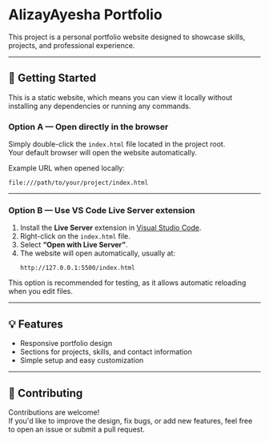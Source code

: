 # AlizayAyesha Portfolio

This project is a personal portfolio website designed to showcase skills, projects, and professional experience.

---

## 🚀 Getting Started

This is a static website, which means you can view it locally without installing any dependencies or running any commands.

### Option A — Open directly in the browser

Simply double-click the `index.html` file located in the project root.  
Your default browser will open the website automatically.

Example URL when opened locally:

```
file:///path/to/your/project/index.html
```

---

### Option B — Use VS Code Live Server extension

1. Install the **Live Server** extension in [Visual Studio Code](https://code.visualstudio.com/).
2. Right-click on the `index.html` file.
3. Select **“Open with Live Server”**.
4. The website will open automatically, usually at:
   ```
   http://127.0.0.1:5500/index.html
   ```

This option is recommended for testing, as it allows automatic reloading when you edit files.

---

## 💡 Features

- Responsive portfolio design
- Sections for projects, skills, and contact information
- Simple setup and easy customization

---

## 🤝 Contributing

Contributions are welcome!  
If you'd like to improve the design, fix bugs, or add new features, feel free to open an issue or submit a pull request.

